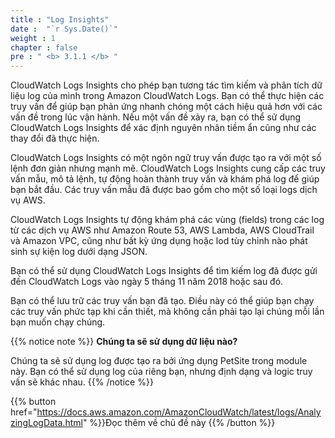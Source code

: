 ```yaml
---
title : "Log Insights"
date :  "`r Sys.Date()`" 
weight : 1 
chapter : false
pre : " <b> 3.1.1 </b> "
---
```


CloudWatch Logs Insights cho phép bạn tương tác tìm kiếm và phân tích dữ liệu log của mình trong Amazon CloudWatch Logs. Bạn có thể thực hiện các truy vấn để giúp bạn phản ứng nhanh chóng một cách hiệu quả hơn với các vấn đề trong lúc vận hành. Nếu một vấn đề xảy ra, bạn có thể sử dụng CloudWatch Logs Insights để xác định nguyên nhân tiềm ẩn cũng như các thay đổi đã thực hiện.

CloudWatch Logs Insights có một ngôn ngữ truy vấn được tạo ra với một số lệnh đơn giản nhưng mạnh mẽ. CloudWatch Logs Insights cung cấp các truy vấn mẫu, mô tả lệnh, tự động hoàn thành truy vấn và khám phá log để giúp bạn bắt đầu. Các truy vấn mẫu đã được bao gồm cho một số loại logs dịch vụ AWS.

CloudWatch Logs Insights tự động khám phá các vùng (fields) trong các log từ các dịch vụ AWS như Amazon Route 53, AWS Lambda, AWS CloudTrail và Amazon VPC, cũng như bất kỳ ứng dụng hoặc lod tùy chỉnh nào phát sinh sự kiện log dưới dạng JSON.

Bạn có thể sử dụng CloudWatch Logs Insights để tìm kiếm log đã được gửi đến CloudWatch Logs vào ngày 5 tháng 11 năm 2018 hoặc sau đó.

Bạn có thể lưu trữ các truy vấn bạn đã tạo. Điều này có thể giúp bạn chạy các truy vấn phức tạp khi cần thiết, mà không cần phải tạo lại chúng mỗi lần bạn muốn chạy chúng.

{{% notice note %}}
**Chúng ta sẽ sử dụng dữ liệu nào?**

Chúng ta sẽ sử dụng log được tạo ra bởi ứng dụng PetSite trong module này. Bạn có thể sử dụng log của riêng bạn, nhưng định dạng và logic truy vấn sẽ khác nhau.
{{% /notice %}}


{{% button href="https://docs.aws.amazon.com/AmazonCloudWatch/latest/logs/AnalyzingLogData.html" %}}Đọc thêm về chủ đề này {{% /button %}}